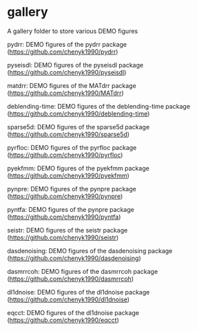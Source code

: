 # gallery
A gallery folder to store various DEMO figures 

pydrr: DEMO figures of the pydrr package (https://github.com/chenyk1990/pydrr)

pyseisdl: DEMO figures of the pyseisdl package (https://github.com/chenyk1990/pyseisdl)

matdrr: DEMO figures of the MATdrr package (https://github.com/chenyk1990/MATdrr)

deblending-time: DEMO figures of the deblending-time package (https://github.com/chenyk1990/deblending-time)

sparse5d: DEMO figures of the sparse5d package (https://github.com/chenyk1990/sparse5d)

pyrfloc: DEMO figures of the pyrfloc package (https://github.com/chenyk1990/pyrfloc)

pyekfmm: DEMO figures of the pyekfmm package (https://github.com/chenyk1990/pyekfmm) 

pynpre: DEMO figures of the pynpre package (https://github.com/chenyk1990/pynpre) 

pyntfa: DEMO figures of the pynpre package (https://github.com/chenyk1990/pyntfa) 

seistr: DEMO figures of the seistr package (https://github.com/chenyk1990/seistr) 

dasdenoising: DEMO figures of the dasdenoising package (https://github.com/chenyk1990/dasdenoising) 

dasmrrcoh: DEMO figures of the dasmrrcoh package (https://github.com/chenyk1990/dasmrrcoh) 

dl1dnoise: DEMO figures of the dl1dnoise package (https://github.com/chenyk1990/dl1dnoise) 

eqcct: DEMO figures of the dl1dnoise package (https://github.com/chenyk1990/eqcct) 
